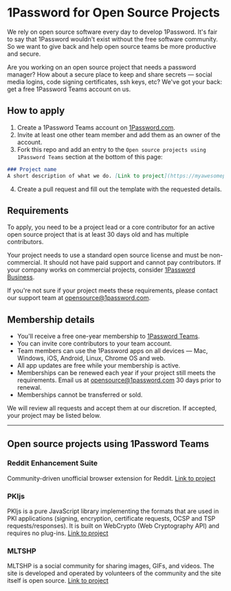 # 1Password for Open Source Projects
We rely on open source software every day to develop 1Password. It's fair to say that 1Password wouldn't exist without the free software community. So we want to give back and help open source teams be more productive and secure.

Are you working on an open source project that needs a password manager? How about a secure place to keep and share secrets — social media logins, code signing certificates, ssh keys, etc? We've got your back: get a free 1Password Teams account on us.


## How to apply
1. Create a 1Password Teams account on [1Password.com](https://1password.com). 
2. Invite at least one other team member and add them as an owner of the account.
3. Fork this repo and add an entry to the `Open source projects using 1Password Teams` section at the bottom of this page:

```markdown
### Project name
A short description of what we do. [Link to project](https://myawesomeproject.org)
```

4. Create a pull request and fill out the template with the requested details.


## Requirements
To apply, you need to be a project lead or a core contributor for an active open source project that is at least 30 days old and has multiple contributors.

Your project needs to use a standard open source license and must be non-commercial. It should not have paid support and cannot pay contributors. If your company works on commercial projects, consider [1Password Business](https://1password.com/business/).

If you're not sure if your project meets these requirements, please contact our support team at opensource@1password.com. 


## Membership details
* You'll receive a free one-year membership to [1Password Teams](https://1password.com/teams).
* You can invite core contributors to your team account.
* Team members can use the 1Password apps on all devices — Mac, Windows, iOS, Android, Linux, Chrome OS and web.
* All app updates are free while your membership is active.
* Memberships can be renewed each year if your project still meets the requirements. Email us at opensource@1password.com 30 days prior to renewal.
* Memberships cannot be transferred or sold. 

We will review all requests and accept them at our discretion. If accepted, your project may be listed below. 

-----

## Open source projects using 1Password Teams

### Reddit Enhancement Suite
Community-driven unofficial browser extension for Reddit. [Link to project](https://redditenhancementsuite.com/)

### PKIjs
PKIjs is a pure JavaScript library implementing the formats that are used in PKI applications (signing, encryption, certificate requests, OCSP and TSP requests/responses). It is built on WebCrypto (Web Cryptography API) and requires no plug-ins. [Link to project](https://github.com/PeculiarVentures/PKI.js)

### MLTSHP
MLTSHP is a social community for sharing images, GIFs, and videos. The site is developed and operated by volunteers of the community and the site itself is open source. [Link to project](https://github.com/mltshp/mltshp)
